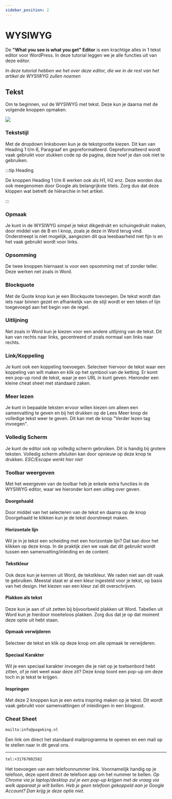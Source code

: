 ```yaml
---
sidebar_position: 2
---
```


# WYSIWYG

De **"What you see is what you get" Editor** is een krachtige alles in 1 tekst editor voor WordPress. In deze tutorial leggen we je alle functies uit van deze editor.

*In deze tutorial hebben we het over deze editor, die we in de rest van het artikel de WYSIWYG zullen noemen*

## Tekst

Om te beginnen, vul de WYSIWYG met tekst. Deze kun je daarna met de volgende knoppen opmaken.

<img src="https://wiki.pageking.nl/img/content-vullen/wysiwyg-knoppen.png"></img>

### Tekststijl

Met de dropdown linksboven kun je de tekstgrootte kiezen. Dit kan van Heading 1 t/m 6, Paragraaf en gepreformatteerd. Gepreformatteerd wordt vaak gebruikt voor stukken code op de pagina, deze hoef je dan ook niet te gebruiken.

:::tip Heading

De knoppen Heading 1 t/m 6 werken ook als H1, H2 enz. Deze worden dus ook meegenomen door Google als belangrijkste titels. Zorg dus dat deze kloppen wat betreft de hiërarchie in het artikel.

:::

### Opmaak

Je kunt in de WYSIWYG simpel je tekst dikgedrukt en schuingedrukt maken, door middel van de B en I knop, zoals je deze in Word terug vind. Onderstreept is niet mogelijk, aangezien dit qua leesbaarheid niet fijn is en het vaak gebruikt wordt voor links.

### Opsomming

De twee knoppen hiernaast is voor een opsomming met of zonder teller. Deze werken net zoals in Word.

### Blockquote

Met de Quote knop kun je een Blockquote toevoegen. De tekst wordt dan iets naar binnen gezet en afhankelijk van de stijl wordt er een teken of lijn toegevoegd aan het begin van de regel.

### Uitlijning

Net zoals in Word kun je kiezen voor een andere uitlijning van de tekst. Dit kan van rechts naar links, gecentreerd of zoals normaal van links naar rechts.

### Link/Koppeling

Je kunt ook een koppeling toevoegen. Selecteer hiervoor de tekst waar een koppeling van wilt maken en klik op het symbool van de ketting. Er komt een pop-up rond de tekst, waar je een URL in kunt geven. Hieronder een kleine cheat sheet met standaard zaken.

### Meer lezen

Je kunt in bepaalde teksten ervoor willen kiezen om alleen een samenvatting te geven en bij het drukken op de Lees Meer knop de volledige tekst weer te geven. Dit kan met de knop "Verder lezen tag invoegen".

### Volledig Scherm

Je kunt de editor ook op volledig scherm gebruiken. Dit is handig bij grotere teksten. Volledig scherm afsluiten kan door opnieuw op deze knop te drukken. *ESC/Escape werkt hier niet*

### Toolbar weergeven

Met het weergeven van de toolbar heb je enkele extra functies in de WYSIWYG editor, waar we hieronder kort een uitleg over geven.

#### Doorgehaald

Door middel van het selecteren van de tekst en daarna op de knop Doorgehaald te klikken kun je de tekst doorstreept maken.

#### Horizontale lijn

Wil je in je tekst een scheiding met een horizontale lijn? Dat kan door het klikken op deze knop. In de praktijk zien we vaak dat dit gebruikt wordt tussen een samenvatting/inleiding en de content.

#### Tekstkleur

Ook deze kun je kennen uit Word, de tekstkleur. We raden niet aan dit vaak te gebruiken. Meestal staat er al een kleur ingesteld voor je tekst, op basis van het design. Het kiezen van een kleur zal dit overschrijven.

#### Plakken als tekst

Deze kun je aan of uit zetten bij bijvoorbeeld plakken uit Word. Tabellen uit Word kun je hierdoor moeiteloos plakken. Zorg dus dat je op dat moment deze optie uit hebt staan.

#### Opmaak verwijderen

Selecteer de tekst en klik op deze knop om alle opmaak te verwijderen.

#### Speciaal Karakter

Wil je een speciaal karakter invoegen die je niet op je toetsenbord hebt zitten, of je niet weet waar deze zit? Deze knop toont een pop-up om deze toch in je tekst te krijgen.

#### Inspringen

Met deze 2 knoppen kun je een extra inspring maken op je tekst. Dit wordt vaak gebruikt voor samenvattingen of inleidingen in een blogpost.

### Cheat Sheet

```html
mailto:info@pageking.nl
```

Een link om direct het standaard mailprogramma te openen en een mail op te stellen naar in dit geval ons.

---

```html
tel:+31767002582
```

Het toevoegen van een telefoonnummer link. Voornamelijk handig op je telefoon, deze opent direct de telefoon app om het nummer te bellen. *Op Chrome via je laptop/desktop zul je een pop-up krijgen met de vraag via welk apparaat je wilt bellen. Heb je geen telefoon gekoppeld aan je Google Account? Dan krijg je deze optie niet.*